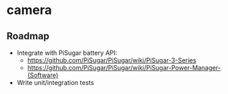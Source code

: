 # camera

## Roadmap

* Integrate with PiSugar battery API: 
  * https://github.com/PiSugar/PiSugar/wiki/PiSugar-3-Series
  * https://github.com/PiSugar/PiSugar/wiki/PiSugar-Power-Manager-(Software)
* Write unit/integration tests